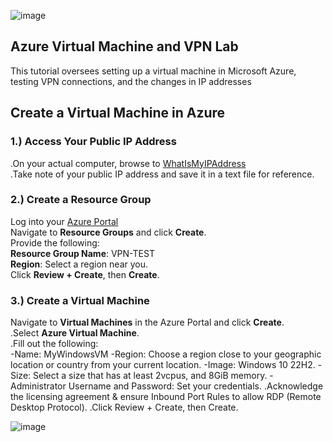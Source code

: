 
<p align="center"> 
  
  ![image](https://github.com/user-attachments/assets/f3acbec5-6ea9-4300-9547-b9b2e692a18c)
</P>

<h2>Azure Virtual Machine and VPN Lab</h2>
This tutorial oversees setting up a virtual machine in Microsoft Azure, testing VPN connections, and the changes in IP addresses<br />

<h2>Create a Virtual Machine in Azure</h2>

<h3>1.) Access Your Public IP Address</h3>

.On your actual computer, browse to [WhatIsMyIPAddress](https://whatismyipaddress.com)<br>
.Take note of your public IP address and save it in a text file for reference.<br>

<h3>2.) Create a Resource Group</h3>

Log into your [Azure Portal](https://azure.microsoft.com/en-us/)<br>
Navigate to **Resource Groups** and click **Create**.<br>
Provide the following:<br>
**Resource Group Name**: VPN-TEST<br>
**Region**: Select a region near you.<br>
Click **Review + Create**, then **Create**.<br>

<h3>3.) Create a Virtual Machine</h3>

Navigate to **Virtual Machines** in the Azure Portal and click **Create**.<br>
.Select **Azure Virtual Machine**.<br>
.Fill out the following:<br>
 -Name: MyWindowsVM
 -Region: Choose a region close to your geographic location or country from your current location.
 -Image: Windows 10 22H2.
 -Size: Select a size that has at least 2vcpus, and 8GiB memory.
 -Administrator Username and Password: Set your credentials.
.Acknowledge the licensing agreement & ensure Inbound Port Rules to allow RDP (Remote Desktop Protocol).
.Click Review + Create, then Create.

![image](https://github.com/user-attachments/assets/d89cd053-c425-4247-aca9-8e2d320068a0)
